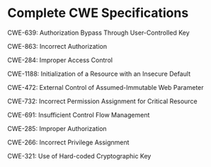 

# Complete CWE Specifications

CWE-639: Authorization Bypass Through User-Controlled Key

CWE-863: Incorrect Authorization

CWE-284: Improper Access Control

CWE-1188: Initialization of a Resource with an Insecure Default

CWE-472: External Control of Assumed-Immutable Web Parameter

CWE-732: Incorrect Permission Assignment for Critical Resource

CWE-691: Insufficient Control Flow Management

CWE-285: Improper Authorization

CWE-266: Incorrect Privilege Assignment

CWE-321: Use of Hard-coded Cryptographic Key